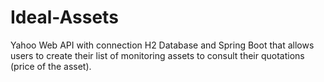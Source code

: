 # Ideal-Assets

Yahoo Web API with connection H2 Database and Spring Boot that allows users to create their list of monitoring assets to consult their quotations (price of the asset).
